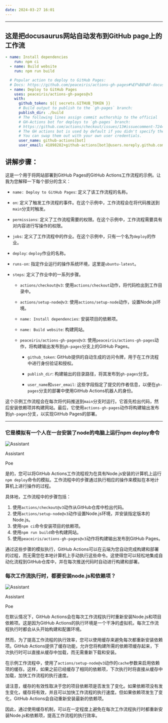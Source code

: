```yaml
---
date: 2024-03-27 16:01
---
```

---
## 这是把docusaurus网站自动发布到GitHub page上的工作流



```yaml
- name: Install dependencies
    run: npm ci
  - name: Build website
    run: npm run build

  # Popular action to deploy to GitHub Pages:
  # Docs: https://github.com/peaceiris/actions-gh-pages#%EF%B8%8F-docusaurus
  - name: Deploy to GitHub Pages
    uses: peaceiris/actions-gh-pages@v3
    with:
      github_token: ${{ secrets.GITHUB_TOKEN }}
      # Build output to publish to the `gh-pages` branch:
      publish_dir: ./build
      # The following lines assign commit authorship to the official
      # GH-Actions bot for deploys to `gh-pages` branch:
      # https://github.com/actions/checkout/issues/13#issuecomment-724415212
      # The GH actions bot is used by default if you didn't specify the two fields.
      # You can swap them out with your own user credentials.
      user_name: github-actions[bot]
      user_email: 41898282+github-actions[bot]@users.noreply.github.com
```

## 讲解步骤：

这是一个用于将网站部署到GitHub Pages的GitHub Actions工作流程的示例。让我为您解释一下每个部分的含义：

- `name: Deploy to GitHub Pages`: 定义了该工作流程的名称。

- `on`: 定义了触发工作流程的事件。在这个示例中，工作流程会在将代码推送到`main`分支时触发。

- `permissions`: 定义了工作流程需要的权限。在这个示例中，工作流程需要具有对内容进行写操作的权限。

- `jobs`: 定义了工作流程中的作业。在这个示例中，只有一个名为`deploy`的作业。

- `deploy`: `deploy`作业的名称。

- `runs-on`: 指定作业运行的操作系统环境，这里是`ubuntu-latest`。

- `steps`: 定义了作业中的一系列步骤。

  - `actions/checkout@v3`: 使用`actions/checkout`动作，将代码检出到工作目录中。

  - `actions/setup-node@v3`: 使用`actions/setup-node`动作，设置Node.js环境。

  - `name: Install dependencies`: 安装项目的依赖项。

  - `name: Build website`: 构建网站。

  - `peaceiris/actions-gh-pages@v3`: 使用`peaceiris/actions-gh-pages`动作，将构建输出发布到`gh-pages`分支上的GitHub Pages。

    - `github_token`: GitHub提供的自动生成的访问令牌，用于在工作流程中进行身份验证和授权。

    - `publish_dir`: 构建输出的目录路径，将其发布到`gh-pages`分支。

    - `user_name`和`user_email`: 这些字段指定了提交的作者信息，以便在`gh-pages`分支的部署中使用GitHub Actions机器人的身份。

这个示例工作流程会在每次将代码推送到`main`分支时运行。它首先检出代码，然后安装依赖项并构建网站。最后，它使用`actions-gh-pages`动作将构建输出发布到`gh-pages`分支，以实现GitHub Pages的部署。



---



### 它是模拟有一个人在一台安装了node的电脑上运行npm deploy命令

![Assistant](https://docu-1319658309.cos.ap-guangzhou.myqcloud.com/assistant.b077c338.svg)

Assistant

Poe



是的，您可以将GitHub Actions工作流程视为在具有Node.js安装的计算机上运行`npm deploy`命令的模拟。工作流程中的步骤通过执行相应的操作来模拟在本地计算机上进行操作的过程。

具体地，工作流程中的步骤包括：

1. 使用`actions/checkout@v3`动作从GitHub仓库中检出代码。
2. 使用`actions/setup-node@v3`动作设置Node.js环境，并安装指定版本的Node.js。
3. 使用`npm ci`命令安装项目的依赖项。
4. 使用`npm run build`命令构建网站。
5. 使用`peaceiris/actions-gh-pages@v3`动作将构建输出发布到GitHub Pages。

通过这些步骤的模拟执行，GitHub Actions可以在云端为您自动完成构建和部署的过程，而无需您在本地计算机上手动执行这些命令。这使得您可以轻松地集成自动化流程到GitHub仓库中，并在每次推送代码时自动进行构建和部署。



### 每次工作流执行时，都要安装node.js和依赖项？

![Assistant](https://docu-1319658309.cos.ap-guangzhou.myqcloud.com/assistant.b077c338.svg)

Assistant

Poe



在默认情况下，GitHub Actions会在每次工作流程执行时重新安装Node.js和项目依赖项。这是因为GitHub Actions的执行环境是一个干净的虚拟机，每次工作流程执行时都会从头开始构建和配置环境。

然而，为了提高工作流程的执行效率，您可以使用缓存来避免每次都重新安装依赖项。GitHub Actions提供了缓存功能，允许您将构建所需的依赖项缓存起来，下次执行时可以直接从缓存中加载，而无需重新下载和安装。

在示例工作流程中，使用了`actions/setup-node@v3`动作的`cache`参数来启用依赖项的缓存。这样，如果之前已经缓存了相同的依赖项，下次执行时将直接从缓存中加载，加快工作流程的执行速度。

请注意，缓存的有效性取决于您的项目依赖项是否发生了变化。如果依赖项没有发生变化，缓存将有效，并且可以加快工作流程的执行速度。但如果依赖项发生了变化，GitHub Actions会自动重新安装最新的依赖项。

因此，通过使用缓存机制，可以在一定程度上避免在每次工作流程执行时都重新安装Node.js和依赖项，提高工作流程的执行效率。
